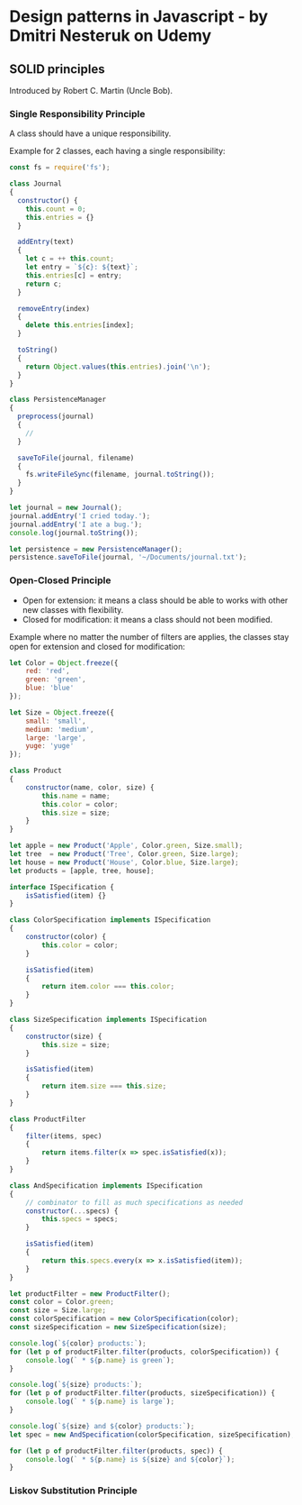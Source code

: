 # Design patterns in Javascript - by Dmitri Nesteruk on Udemy

## SOLID principles
Introduced by Robert C. Martin (Uncle Bob).

### Single Responsibility Principle
A class should have a unique responsibility.

Example for 2 classes, each having a single responsibility:
```js
const fs = require('fs');

class Journal
{
  constructor() {
    this.count = 0;
    this.entries = {}
  }

  addEntry(text)
  {
    let c = ++ this.count;
    let entry = `${c}: ${text}`;
    this.entries[c] = entry;
    return c;
  }

  removeEntry(index)
  {
    delete this.entries[index];
  }

  toString()
  {
    return Object.values(this.entries).join('\n');
  }
}

class PersistenceManager
{
  preprocess(journal)
  {
    //
  }

  saveToFile(journal, filename)
  {
    fs.writeFileSync(filename, journal.toString());
  }
}

let journal = new Journal();
journal.addEntry('I cried today.');
journal.addEntry('I ate a bug.');
console.log(journal.toString());

let persistence = new PersistenceManager();
persistence.saveToFile(journal, '~/Documents/journal.txt');
```

### Open-Closed Principle
- Open for extension: it means a class should be able to works with other new classes with flexibility.
- Closed for modification: it means a class should not been modified.

Example where no matter the number of filters are applies, the classes stay open for extension and closed for modification:
```js
let Color = Object.freeze({
    red: 'red',
    green: 'green',
    blue: 'blue'
});

let Size = Object.freeze({
    small: 'small',
    medium: 'medium',
    large: 'large',
    yuge: 'yuge'
});

class Product
{
    constructor(name, color, size) {
        this.name = name;
        this.color = color;
        this.size = size;
    }
}

let apple = new Product('Apple', Color.green, Size.small);
let tree  = new Product('Tree', Color.green, Size.large);
let house = new Product('House', Color.blue, Size.large);
let products = [apple, tree, house];

interface ISpecification {
    isSatisfied(item) {}
}

class ColorSpecification implements ISpecification
{
    constructor(color) {
        this.color = color;
    }

    isSatisfied(item)
    {
        return item.color === this.color;
    }
}

class SizeSpecification implements ISpecification
{
    constructor(size) {
        this.size = size;
    }

    isSatisfied(item)
    {
        return item.size === this.size;
    }
}

class ProductFilter
{
    filter(items, spec)
    {
        return items.filter(x => spec.isSatisfied(x));
    }
}

class AndSpecification implements ISpecification
{
    // combinator to fill as much specifications as needed
    constructor(...specs) {
        this.specs = specs;
    }

    isSatisfied(item)
    {
        return this.specs.every(x => x.isSatisfied(item));
    }
}

let productFilter = new ProductFilter();
const color = Color.green;
const size = Size.large;
const colorSpecification = new ColorSpecification(color);
const sizeSpecification = new SizeSpecification(size);

console.log(`${color} products:`);
for (let p of productFilter.filter(products, colorSpecification)) {
    console.log(` * ${p.name} is green`);
}

console.log(`${size} products:`);
for (let p of productFilter.filter(products, sizeSpecification)) {
    console.log(` * ${p.name} is large`);
}

console.log(`${size} and ${color} products:`);
let spec = new AndSpecification(colorSpecification, sizeSpecification);

for (let p of productFilter.filter(products, spec)) {
    console.log(` * ${p.name} is ${size} and ${color}`);
}
```

### Liskov Substitution Principle
